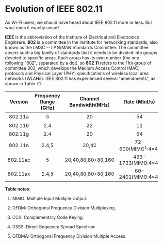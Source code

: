 # Evolution of IEEE 802.11
As Wi-Fi users, we should have heard about IEEE 802.11 more or less. But
what does it exactly mean?

**IEEE** is the abbreviation of the Institute of Electrical and
Electronics Engineers. **802** is a committee in the institute for
networking standards, also known as the LMSC -- LAN/MAN Standards
Committee. The committee covers such a big family of standards that it
needs to be divided into groups devoted to specific areas. Each group
has its own number (the one following "802", separated by a dot), so
**802.11** refers to the 11th group of committee 802, which develops the
Medium Access Control (MAC) protocols and Physical Layer (PHY)
specifications of wireless local area networks (WLANs). IEEE 802.11 has
experienced several "amendments", as shown in Table 7.1.

|**Version**|**Frequency Range (GHz)**|**Channel Bandwidth(MHz)**|**Rate (Mbit/s)** |**Modulation Method**|**Alias**|
|:---:|:---:|:---:|:---:|:---:|---|
| 802.11a|5|20|54|OFDM<sup>2</sup>|-|
| 802.11b|2.4|22|11|CCK<sup>3</sup>/DSSS<sup>4</sup>|-|
| 802.11g|2.4|20|54|OFDM|-|
| 802.11n|2.4,5|20,40|72-600(MIMO<sup>1</sup>:4×4)|OFDM|Wi-Fi 4|
| 802.11ac|5|20,40,80,80+80,160|433-1733(MIMO:4×4)|OFDM|Wi-Fi 5|
| 802.11ax|2.4,5|20,40,80,80+80,160|60-2401(MIMO:4×4)|OFDMA<sup>5</sup>|Wi-Fi 6|


**Table notes:**

1.  MIMO: Multiple Input Multiple Output.

2.  OFDM: Orthogonal Frequency Division Multiplexing.

3.  CCK: Complementary Code Keying.

4.  DSSS: Direct Sequence Spread Spectrum.

5.  OFDMA: Orthogonal Frequency Division Multiple Access.

